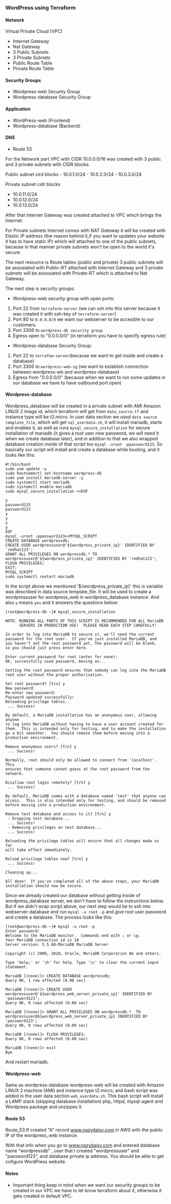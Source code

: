 ### WordPress using Terraform

#### Network
Virtual Private Cloud (VPC)

- Internet Gateway
- Nat Gateway
- 3 Public Subnets
- 3 Private Subnets
- Public Route Table
- Private Route Table

#### Security Groups

- Wordpress-web Security Group
- Wordpress-database Security Group

#### Application

- WordPress-web (Frontend)
- Wordpress-database (Backend)

#### DNS

- Route 53

<p>
For the Network  part VPC with CIDR 10.0.0.0/16 was created with 3 public and 3 private subnets with CIDR blocks:
</p>
Public subnet cird blocks       
- 10.0.1.0/24       
- 10.0.2.0/24        
- 10.0.3.0/24

Private subnet cidr blocks
- 10.0.11.0/24
- 10.0.12.0/24
- 10.0.13.0/24

<p>
After that Internet Gateway was created attached to VPC which brings the Internet.
</p>
<p>
For Private subnets Internet comes with NAT Gateway it will be created with Elastic IP address (the reason behind it,if you want to updates your website it has to have static IP) which will attached to one of the public subnets, because in that manner private subnets won’t be open to the world it's secure.
</p>
<p>
The next resource is Route tables (public and private) 3 public subnets will be assosiated with Public-RT attached with Internet Gateway and 3 private subnets will be assosiated with Private-RT which is attached to Nat Gateway.
</p>
The next step is security groups:

- Wordpress-web security group with open ports:

1. Port 22 from ```terraform-server``` (we can ssh into this server because it was created it with ssh-key of ```terraform-server```)
2. Port 80 to ```0.0.0.0/0``` we want our webserver to be accesible to our customers.
3. Port 3306 to ```wordpress-db security group```
4. Egress open to "0.0.0.0/0" (in terraform you have to specify egress rule)

- Wordpress-database Security Group:

1. Port 22 to ```terrafom-server```(because we want to get inside and create a database)
2. Port 3306 to ```wordpress-web-sg``` (we want to establish connection between wordpress-wb and wordpress-database)
3. Egress from "0.0.0.0/0" (because when we want to run some updates in our database we have to have outbound port open)

#### Wordpress-database 

Wordpress_database will be created in a private subnet with AMI Amazon LINUX 2 image id, which terraform will get from ```data_source.tf``` and instance type will be t2.micro. In user data  section we used ```data source template_file```, which will get ```sql_userdata.sh```, it will install mariadb, starts and enables it, as well as runs ```mysql_secure_installation``` for secure installation of mariadb (it gives a root user new password, we will need it when we create database later), and in addition  to that we also wrapped database creation inside of that script too ```mysql -uroot -ppassword123```. So basically our script will install and create a database while booting, and it looks like this:

```
#!/bin/bash 
sudo yum update -y
sudo hostnamectl set-hostname wordpress-db
sudo yum install mariadb-server -y
sudo systemctl start mariadb
sudo systemctl enable mariadb
sudo mysql_secure_installation <<EOF

y
password123
password123
y
y
y
y
EOF
mysql -uroot -ppassword123<<MYSQL_SCRIPT
CREATE DATABASE wordpressdb;
CREATE USER wordpressuser@'${wordpress_private_ip}' IDENTIFIED BY 'redhat123';
GRANT ALL PRIVILEGES ON wordpressdb.* TO wordpressuser@'${wordpress_private_ip}' IDENTIFIED BY 'redhat123';
FLUSH PRIVILEGES;
EXIT;
MYSQL_SCRIPT
sudo systemctl restart mariadb
```
In the script above we mentioned '${wordpress_private_ip}' this is variable was described in data source template_file. It will be used to create a wordpressuser for wordpress_web in wordpress_database instance. And also ```y``` means ```yes``` and it answers the questions below:

```
[root@wordpress-db ~]# mysql_secure_installation

NOTE: RUNNING ALL PARTS OF THIS SCRIPT IS RECOMMENDED FOR ALL MariaDB
      SERVERS IN PRODUCTION USE!  PLEASE READ EACH STEP CAREFULLY!

In order to log into MariaDB to secure it, we'll need the current
password for the root user.  If you've just installed MariaDB, and
you haven't set the root password yet, the password will be blank,
so you should just press enter here.

Enter current password for root (enter for none): 
OK, successfully used password, moving on...

Setting the root password ensures that nobody can log into the MariaDB
root user without the proper authorisation.

Set root password? [Y/n] y
New password: 
Re-enter new password: 
Password updated successfully!
Reloading privilege tables..
 ... Success!

By default, a MariaDB installation has an anonymous user, allowing anyone
to log into MariaDB without having to have a user account created for
them.  This is intended only for testing, and to make the installation
go a bit smoother.  You should remove them before moving into a
production environment.

Remove anonymous users? [Y/n] y
 ... Success!

Normally, root should only be allowed to connect from 'localhost'.  This
ensures that someone cannot guess at the root password from the network.

Disallow root login remotely? [Y/n] y
 ... Success!

By default, MariaDB comes with a database named 'test' that anyone can
access.  This is also intended only for testing, and should be removed
before moving into a production environment.

Remove test database and access to it? [Y/n] y
 - Dropping test database...
 ... Success!
 - Removing privileges on test database...
 ... Success!

Reloading the privilege tables will ensure that all changes made so far
will take effect immediately.

Reload privilege tables now? [Y/n] y
 ... Success!

Cleaning up...

All done!  If you've completed all of the above steps, your MariaDB
installation should now be secure.
```

Since we already created our database without getting inside of wordpress_database server, we don't have to follow the instructions below. But if we didn't wrap script above,  our next step would be to ssh into webserver-database and run ```mysql -u root -p``` and give root user password and create a database. The process looks like this:

```
[root@wordpress-db ~]# mysql -u root -p
Enter password: 
Welcome to the MariaDB monitor.  Commands end with ; or \g.
Your MariaDB connection id is 10
Server version: 5.5.68-MariaDB MariaDB Server

Copyright (c) 2000, 2018, Oracle, MariaDB Corporation Ab and others.

Type 'help;' or '\h' for help. Type '\c' to clear the current input statement.

MariaDB [(none)]> CREATE DATABASE wordpressdb;
Query OK, 1 row affected (0.00 sec)

MariaDB [(none)]> CREATE USER wordpressuser@'${wordpress_web_server_private_ip}' IDENTIFIED BY 'passoword123';
Query OK, 0 rows affected (0.00 sec)

MariaDB [(none)]> GRANT ALL PRIVILEGES ON wordpressdb.*  TO wordpressuser@${wordpress_web_server_private_ip} IDENTIFIED BY 'password123';
Query OK, 0 rows affected (0.00 sec)

MariaDB [(none)]> FLUSH PRIVILEGES;
Query OK, 0 rows affected (0.00 sec)

MariaDB [(none)]> exit
Bye
```
And restart mariadb.

#### Wordpress-web

Same as wordpress-database wordpress-web will be created with Amazon LINUX 2 machine (AMI) and instance type t2.micro, and bash script was added in the user data section ```web_userdata.sh```. This bash script will install a LAMP stack (skipping database installation) php, httpd, mysql-agent and Wordpress package and unzippes it.

#### Route 53

Route_53.tf created "A" record www.nazydaisy.com in AWS with the public IP of the wordpress_web instance.

With that info  when  you go to www.nazydaisy.com and entered database name "wordpressdb" , user that I created "wordpressuser" and "password123", and database private ip address. You should be able to get cofigure WordPress website.

#### Notes

- Important thing keep in mind when we want our security groups to be created in our VPC we have to let know terraform about it, otherwise it gets created in default VPC.